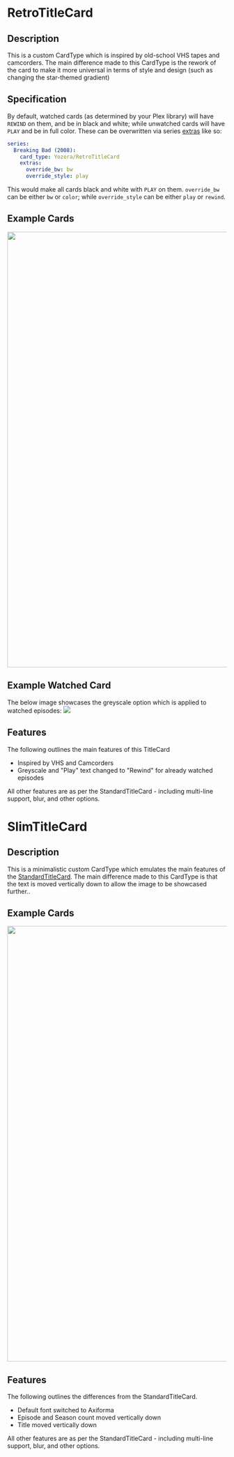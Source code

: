 # RetroTitleCard
## Description
This is a custom CardType which is inspired by old-school VHS tapes and camcorders. The main difference made to this CardType is the rework of the card to make it more universal in terms of style and design (such as changing the star-themed gradient)

## Specification
By default, watched cards (as determined by your Plex library) will have `REWIND` on them, and be in black and white; while unwatched cards will have `PLAY` and be in full color. These can be overwritten via series [extras](https://github.com/CollinHeist/TitleCardMaker/wiki/Series-YAML-Files#extras) like so:

```yaml
series:
  Breaking Bad (2008):
    card_type: Yozora/RetroTitleCard
    extras:
      override_bw: bw
      override_style: play
```

This would make all cards black and white with `PLAY` on them. `override_bw` can be either `bw` or `color`; while `override_style` can be either `play` or `rewind`.

## Example Cards
<img src="https://user-images.githubusercontent.com/17693271/177438525-b3a36541-0caf-41ff-ae93-77c2d2318a48.jpg" width="1000"/>

## Example Watched Card
The below image showcases the greyscale option which is applied to watched episodes:
<img src="https://user-images.githubusercontent.com/17693271/177438598-09298454-b677-4619-8bc7-a54846031acf.png"/>

## Features
The following outlines the main features of this TitleCard

- Inspired by VHS and Camcorders
- Greyscale and "Play" text changed to "Rewind" for already watched episodes

All other features are as per the StandardTitleCard - including multi-line support, blur, and other options.

# SlimTitleCard
## Description
This is a minimalistic custom CardType which emulates the main features of the [StandardTitleCard](https://github.com/CollinHeist/TitleCardMaker/wiki/StandardTitleCard). The main difference made to this CardType is that the text is moved vertically down to allow the image to be showcased further..

## Example Cards
<img src="https://user-images.githubusercontent.com/17693271/170507855-19eb6f89-4d18-4a0a-89da-40be49497940.jpg" width="1000"/>

## Features
The following outlines the differences from the StandardTitleCard.

- Default font switched to Axiforma
- Episode and Season count moved vertically down
- Title moved vertically down

All other features are as per the StandardTitleCard - including multi-line support, blur, and other options.
